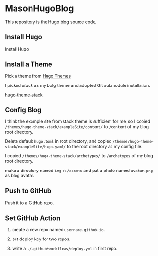 # MasonHugoBlog

This repository is the Hugo blog source code.

## Install Hugo
[Install Hugo](https://gohugo.io/installation/)
## Install a Theme
Pick a theme from [Hugo Themes](https://themes.gohugo.io/)

I picked *stack* as my bolg theme and adopted Git submodule installation.

[hugo-theme-stack](https://github.com/CaiJimmy/hugo-theme-stack)

## Config Blog
I think the example site from stack theme is sufficient for me, so I copied `/themes/hugo-theme-stack/exampleSite/content/` to `/content` of my blog root directory.

Delete default `hugo.toml` in root directory, and copied `/themes/hugo-theme-stack/exampleSite/hugo.yaml/` to the root directory as my config file.

I copied `/themes/hugo-theme-stack/archetypes/` to `/archetypes` of my blog root directory.

make a directory named `img` in `/assets` and put a photo named `avatar.png` as blog avatar.

## Push to GitHub

Push it to a GitHub repo.


## Set GitHub Action

1. create a new repo named `username.github.io`.

2. set deploy key for two repos.

3. write a `./.github/workflows/deploy.yml` in first repo.

